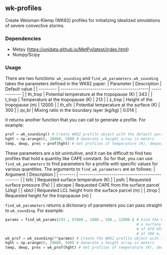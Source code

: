 ## wk-profiles
Create Weisman-Klemp (WK82) profiles for initializing idealized simulations of severe convective storms.

### Dependencies
* Metpy (https://unidata.github.io/MetPy/latest/index.html)
* Numpy/Scipy

### Usage
There are two functions: `wk_sounding` and `find_wk_parameters`. `wk_sounding` takes the parameters defined in the WK82 paper:
| Parameter | Description                                 | Default value |
| --------- | --------------------------------------------| ------------- |
| th_trop   | Potential temperature at the tropopause (K) | 343           |
| t_trop    | Temperature at the tropopause (K)           | 213           |
| z_trop    | Height of the tropopause (m)                | 12000         |
| th_sfc    | Potential temperature at the surface (K)    | 300           |
| qv_bl     | Mixing ratio in the boundary layer (kg/kg)  | 0.014         |

It returns another function that you can call to generate a profile. For example:
```python
prof = wk_sounding() # Create WK82 profile object with the default parameters
hght = np.arange(0, 20000, 500) # Generate a height array in meters
temp, dewp, pres = prof(hght) # Get profiles of temperature (K), dewpoint (K), and pressure (Pa)
```

These parameters are a bit unintuitive, and it can be difficult to find two profiles that hold a quantity like CAPE constant. So for that, you can use `find_wk_parameters` to find parameters for a profile with specific values for various quantities. The arguments to `find_wk_parameters` are as follows:
| Argument | Description                                      |
| -------- | ------------------------------------------------ |
| tsfc     | Requested surface temperature (K)                |
| psfc     | Requested surface pressure (Pa)                  |
| sbcape   | Requested CAPE from the surface parcel (J/kg)    |
| sblcl    | Requested LCL height from the surface parcel (m) |
| ztrop    | Requested height for the tropopause (m)          |

`find_wk_parameters` returns a dictionary of parameters you can pass straight to `wk_sounding`. For example:

```python
params = find_wk_params(293., 97000., 1000., 500., 12000.) # Find the WK82 profile parameters corresponding to
                                                           # a surface temperature of 293 K, a surface pressure
                                                           # of 970 hPa, an SBCAPE of 1000 J/kg, an SBLCL height 
                                                           # of 500 m, and a tropopause height of 12 km.
wk_prof = wk_sounding(**params) # Create the WK82 profile object with those parameters
hght = np.arange(0, 20000, 500) # Generate a height array in meters
temp, dewp, pres = wk_prof(hght) # Get profiles of temperature (K), dewpoint (K), and pressure (Pa)
```
